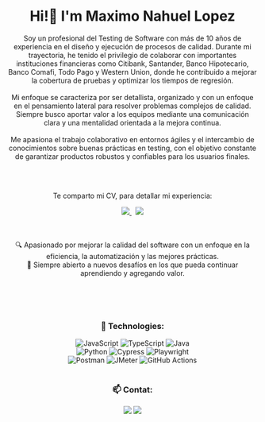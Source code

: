 <h1 align="center">Hi!👋 I'm Maximo Nahuel Lopez </h1>

<div align="center">
<p>
Soy un profesional del Testing de Software con más de 10 años de experiencia en el diseño y ejecución de procesos de calidad. Durante mi trayectoria, he tenido el privilegio de colaborar con importantes instituciones financieras como Citibank, Santander, Banco Hipotecario, Banco Comafi, Todo Pago y Western Union, donde he contribuido a mejorar la cobertura de pruebas y optimizar los tiempos de regresión. <br> <br> Mi enfoque se caracteriza por ser detallista, organizado y con un enfoque en el pensamiento lateral para resolver problemas complejos de calidad. Siempre busco aportar valor a los equipos mediante una comunicación clara y una mentalidad orientada a la mejora continua. <br> <br> Me apasiona el trabajo colaborativo en entornos ágiles y el intercambio de conocimientos sobre buenas prácticas en testing, con el objetivo constante de garantizar productos robustos y confiables para los usuarios finales.
</p>
    <br>
    <br>
    <p>Te comparto mi CV, para detallar mi experiencia:</p>
   <a href="https://github.com/maximolpz/portfolio/blob/main/CV_ES_Maximo_Nahuel_Lopez.pdf">
    <img src="https://img.shields.io/badge/-CV (ES)-red?style=for-the-badge" target="_blank">
  </a>
  &nbsp;
  <a href="https://github.com/maximolpz/portfolio/blob/main/CV_EN_Maximo_Nahuel_Lopez.pdf">
    <img src="https://img.shields.io/badge/-CV (EN)-blue?style=for-the-badge" target="_blank">
  </a>
    <br>
    <br>
    <br>
    <p>
    🔍 Apasionado por mejorar la calidad del software con un enfoque en la eficiencia, la automatización y las mejores prácticas.
    <br>
    🚀 Siempre abierto a nuevos desafíos en los que pueda continuar aprendiendo y agregando valor.
    </p>    
    <br>
    <br>
</div> 

<br>

<div align="center">

### 🚀 Technologies:
![JavaScript](https://img.shields.io/badge/-JavaScript-F7DF1E?style=for-the-badge&logo=javascript&logoColor=000)
![TypeScript](https://img.shields.io/badge/-TypeScript-007ACC?style=for-the-badge&logo=typescript&logoColor=fff)
![Java](https://img.shields.io/badge/-Java-ED8B00?style=for-the-badge&logo=openjdk&logoColor=fff)
<br>
![Python](https://img.shields.io/badge/-Python-3776AB?style=for-the-badge&logo=python&logoColor=fff)
![Cypress](https://img.shields.io/badge/-Cypress-17202C?style=for-the-badge&logo=cypress&logoColor=fff)
![Playwright](https://img.shields.io/badge/-Playwright-45ba63?style=for-the-badge&logo=playwright&logoColor=fff)
<br>
![Postman](https://img.shields.io/badge/-Postman-FF6C37?style=for-the-badge&logo=postman&logoColor=fff)
![JMeter](https://img.shields.io/badge/-JMeter-D22128?style=for-the-badge&logo=apachejmeter&logoColor=fff)
![GitHub Actions](https://img.shields.io/badge/-GitHub%20Actions-2088FF?style=for-the-badge&logo=github-actions&logoColor=white)
<br>
<br>
<h3 align="center">📫 Contat:</h3>
    <p align="center">
      <a href="https://mail.google.com/mail/?view=cm&fs=1&to=maximo.lpz88@icloud.com"><img src="https://img.shields.io/badge/-Email-D14836?style=for-the-badge"></a>
      <a href="https://linkedin.com/in/maximonahuellopez" target="_blank"><img src="https://img.shields.io/badge/-LinkedIn-%230077B5?style=for-the-badge&logo=linkedin&logoColor=white"></a>
    </p>
</div> 



